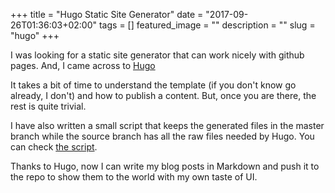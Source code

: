 +++
title = "Hugo Static Site Generator"
date = "2017-09-26T01:36:03+02:00"
tags = []
featured_image = ""
description = ""
slug = "hugo"
+++

I was looking for a static site generator that can work nicely with github pages. And, I came across to [Hugo](https://github.com/gohugoio/hugo)

It takes a bit of time to understand the template (if you don't know go already, I don't) and how to publish a content. But, once you are there, the rest is quite trivial.

I have also written a small script that keeps the generated files in the master branch while the source branch has all the raw files needed by Hugo. You can check [the script](https://github.com/osaatcioglu/osaatcioglu.github.io/blob/source/publish.sh).

Thanks to Hugo, now I can write my blog posts in Markdown and push it to the repo to show them to the world with my own taste of UI.
